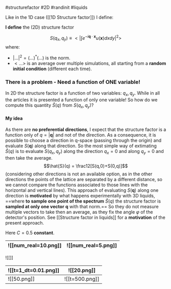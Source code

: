 #structurefactor #2D #randinit #liquids 

Like in the 1D case ([[1D Structure factor]]) I define:

**I define** the (2D) structure factor

$$S(q_x,q_y)\equiv <|\int e^{-i\mathbf{q}\cdot\mathbf{x}}u(\mathbf{x}) dxdy|^2>$$
where:
- $|...|^2=(...)^*(...)$ is the norm.
- $<...>$ is an average over multiple simulations, all starting from a **random initial condition** (different each time).

### There is a problem - Need a function of ONE variable!
In 2D the structure factor is a function of two variables: $q_x, q_y$. While in all the articles it is presented a function of only one variable! So how do we compute this quantity $\hat{S}(q)$ from $S(q_x, q_y)$?

#### My idea
As there are **no preferential directions**, I expect that the structure factor is a function only of $q=|\mathbf{q}|$ and not of the direction. As a consequence, it is possible to choose a direction in q-space (passing through the origin) and evaluate $S(\mathbf{q})$ along that direction.
So the most simple way of extimating $\hat{S}(q)$ is to evaluate $S(q_x,q_y)$ along the direction $q_x=0$ and along $q_y=0$ and then take the average.
$$\hat{S}(q) = \frac12[S(q,0)+S(0,q)]$$
(considering other directions is not an available option, as in the other directions the points of the lattice are separated by a different distance, so we cannot compare the functions associated to those lines with the horizontal and vertical lines).
This approach of evaluating $S(\mathbf{q})$ along one direction is **motivated** by what happens experimentally with 3D liquids, ==where **to sample one point of the spectrum** $\hat{S}(q)$ the structure factor is **sampled at only one vector** $\mathbf{q}$ with that norm.== So they do not measure multiple vectors to take then an average, as they fix the angle $\varphi$ of the detector's position.
See [[Structure factor in liquids]] for a **motivation** of the present approach.

Here $C = 0.5$ **constant**.

| ![[num_real=10.png]] | ![[num_real=5.png]] |
| -------------------- | ------------------- |

 ![[]]


| ![[t=1_dt=0.01.png]] | ![[20.png]]    |
| -------------------- | -------------- |
| ![[50.png]]          | ![[t=500.png]] |




